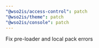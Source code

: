 ```yaml
---
"@wso2is/access-control": patch
"@wso2is/theme": patch
"@wso2is/console": patch
---
```


Fix pre-loader and local pack errors
